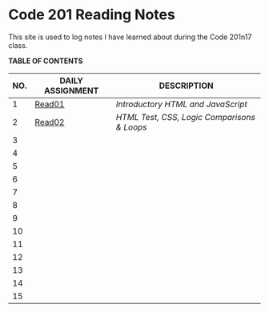 # Code 201 Reading Notes

This site is used to log notes I have learned about during the Code 201n17 class.  

**TABLE OF CONTENTS**

| NO. | DAILY ASSIGNMENT | DESCRIPTION |
| --- | ---------------- | ----------- |
| 1 | [Read01](https://cassandraortiz.github.io/learning-journal/) | *Introductory HTML and JavaScript* |
| 2 | [Read02](https://cassandraortiz.github.io/reading-notes/class-02) | *HTML Test, CSS, Logic Comparisons & Loops* | 
| 3 | | |
| 4 | | |
| 5 | | |
| 6 | | |
| 7 | | |
| 8 | | |
| 9 | | |
| 10 | | |
| 11 | | |
| 12 | | |
| 13 | | |
| 14 | | |
| 15 | | |




